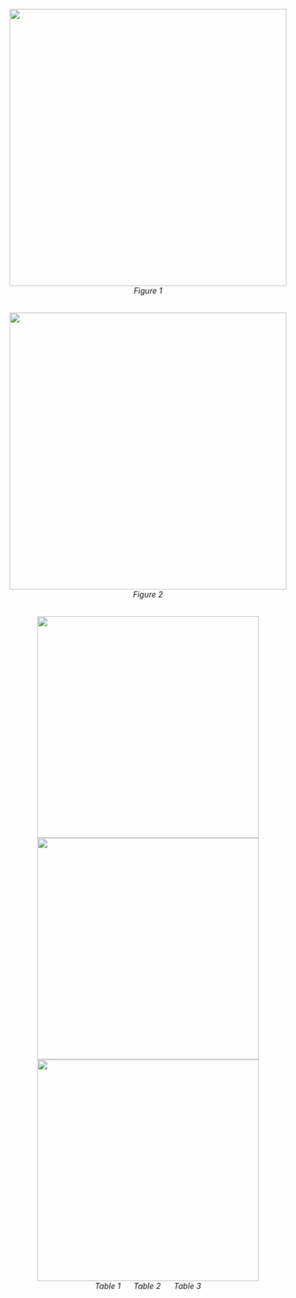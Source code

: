 <p align="center">
  <img src="https://github.com/user-attachments/assets/27ef0e26-9ca3-42a1-ba04-9bd235c40929" width="500"/><br/>
  <i>Figure 1</i><br/><br/>
</p>

<p align="center">
  <img src="https://github.com/user-attachments/assets/1759796f-d786-4a52-942d-f8f6a03020ed" width="500"/><br/>
  <i>Figure 2</i><br/><br/>
</p>

<p align="center">
  <img src="https://github.com/user-attachments/assets/4cf81d16-f163-4b76-ac64-f24206289672" width="400"/>
  <img src="https://github.com/user-attachments/assets/b8300ede-c504-49d8-9ea5-095ba2922a6d" width="400"/>
  <img src="https://github.com/user-attachments/assets/6ae0f486-dfb5-4213-9f9b-0e6bf42b3fa3" width="400"/><br/>
  <i>Table 1</i> &nbsp;&nbsp;&nbsp;&nbsp;
  <i>Table 2</i> &nbsp;&nbsp;&nbsp;&nbsp;
  <i>Table 3</i>
</p>
